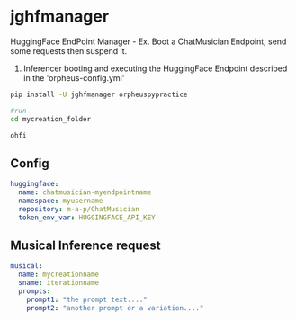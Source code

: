 # jghfmanager
HuggingFace EndPoint Manager - Ex. Boot a ChatMusician Endpoint, send some requests then suspend it.

1. Inferencer booting and executing the HuggingFace Endpoint described in the 'orpheus-config.yml'

```sh
pip install -U jghfmanager orpheuspypractice

#run 
cd mycreation_folder

ohfi
```


## Config

```yml
huggingface:
  name: chatmusician-myendpointname
  namespace: myusername
  repository: m-a-p/ChatMusician
  token_env_var: HUGGINGFACE_API_KEY
```

## Musical Inference request

```yml
musical:
  name: mycreationname
  sname: iterationname
  prompts:
    prompt1: "the prompt text...."
    prompt2: "another prompt or a variation...."
```

